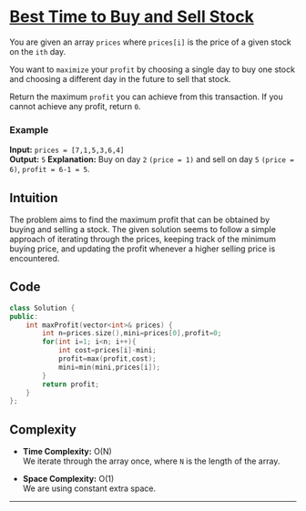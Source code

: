 # [Best Time to Buy and Sell Stock](https://leetcode.com/problems/best-time-to-buy-and-sell-stock/description/)

You are given an array `prices` where `prices[i]` is the price of a given stock on the `ith` day.

You want to `maximize` your `profit` by choosing a single day to buy one stock and choosing a different day in the future to sell that stock.

Return the maximum `profit` you can achieve from this transaction. If you cannot achieve any profit, return `0`.
### Example

**Input:** `prices = [7,1,5,3,6,4]`  
**Output:** `5` 
**Explanation:** Buy on day `2` `(price = 1)` and sell on day `5` `(price = 6)`, `profit = 6-1 = 5`.

## Intuition

The problem aims to find the maximum profit that can be obtained by buying and selling a stock. The given solution seems to follow a simple approach of iterating through the prices, keeping track of the minimum buying price, and updating the profit whenever a higher selling price is encountered.


## Code

```C++
class Solution {
public:
    int maxProfit(vector<int>& prices) {
        int n=prices.size(),mini=prices[0],profit=0;
        for(int i=1; i<n; i++){
            int cost=prices[i]-mini;
            profit=max(profit,cost);
            mini=min(mini,prices[i]);
        }
        return profit;
    }
};
```

## Complexity

- **Time Complexity:** O(N)  
  We iterate through the array once, where `N` is the length of the array.

- **Space Complexity:** O(1)  
We are using constant extra space.

---
